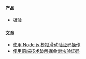 #### 产品
- [极验](https://www.geetest.com/)

#### 文章
- [使用 Node.js 模拟滑动验证码操作](https://oldj.net/article/2017/11/01/captcha-trick)
- [使用前端技术破解掘金滑块验证码](https://juejin.cn/post/7257386139849801789)
